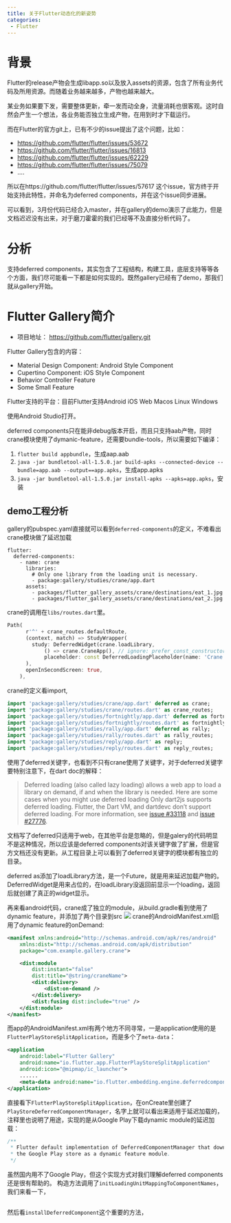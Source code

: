 ```yaml
---
title: 关于Flutter动态化的新姿势
categories:
 - Flutter
---
```

# 背景

Flutter的release产物会生成libapp.so以及放入assets的资源，包含了所有业务代码及所用资源。而随着业务越来越多，产物也越来越大。

某业务如果要下发，需要整体更新，牵一发而动全身，流量消耗也很客观。这时自然会产生一个想法，各业务能否独立生成产物，在用到时才下载运行。

而在Flutter的官方git上，已有不少的issue提出了这个问题，比如：

- https://github.com/flutter/flutter/issues/53672
- https://github.com/flutter/flutter/issues/16813
- https://github.com/flutter/flutter/issues/62229
- https://github.com/flutter/flutter/issues/75079
- ....

所以在https://github.com/flutter/flutter/issues/57617 这个issue，官方终于开始支持此特性，并命名为deferred components，并在这个issue同步进展。

可以看到，3月份代码已经合入master，并在gallery的demo演示了此能力，但是文档迟迟没有出来，对于磨刀霍霍的我们已经等不及直接分析代码了。

# 分析

支持deferred components，其实包含了工程结构，构建工具，底层支持等等各个方面，我们尽可能看一下都是如何实现的。既然gallery已经有了demo，那我们就从gallery开始。

# Flutter Gallery简介

- 项目地址： https://github.com/flutter/gallery.git


Flutter Gallery包含的内容：

- Material Design Component: Android Style Component
- Cupertino Component: iOS Style Component
- Behavior Controller Feature
- Some Small Feature

Flutter支持的平台：目前Flutter支持Android iOS Web Macos Linux Windows

使用Android Studio打开。


deferred components只在能非debug版本开启，而且只支持aab产物，同时crane模块使用了dymanic-feature，还需要bundle-tools，所以需要如下编译：
1. `flutter build appbundle`，生成aap.aab
2. `java -jar bundletool-all-1.5.0.jar build-apks --connected-device --bundle=app.aab --output==app.apks`，生成app.apks
3. `java -jar bundletool-all-1.5.0.jar install-apks --apks=app.apks`，安装

## demo工程分析
gallery的pubspec.yaml直接就可以看到`deferred-components`的定义，不难看出crane模块做了延迟加载
```
flutter:
  deferred-components:
    - name: crane
      libraries:
        # Only one library from the loading unit is necessary.
        - package:gallery/studies/crane/app.dart
      assets:
        - packages/flutter_gallery_assets/crane/destinations/eat_1.jpg
        - packages/flutter_gallery_assets/crane/destinations/eat_2.jpg
```
crane的调用在`libs/routes.dart`里。
```dart
Path(
      r'^' + crane_routes.defaultRoute,
      (context, match) => StudyWrapper(
        study: DeferredWidget(crane.loadLibrary,
            () => crane.CraneApp(), // ignore: prefer_const_constructors
            placeholder: const DeferredLoadingPlaceholder(name: 'Crane')),
      ),
      openInSecondScreen: true,
    ),
```

crane的定义看import,
```dart
import 'package:gallery/studies/crane/app.dart' deferred as crane;
import 'package:gallery/studies/crane/routes.dart' as crane_routes;
import 'package:gallery/studies/fortnightly/app.dart' deferred as fortnightly;
import 'package:gallery/studies/fortnightly/routes.dart' as fortnightly_routes;
import 'package:gallery/studies/rally/app.dart' deferred as rally;
import 'package:gallery/studies/rally/routes.dart' as rally_routes;
import 'package:gallery/studies/reply/app.dart' as reply;
import 'package:gallery/studies/reply/routes.dart' as reply_routes;
```
使用了deferred关键字，也看到不只有crane使用了关键字，对于deferred关键字要特别注意下，在dart doc的解释：
>Deferred loading (also called lazy loading) allows a web app to load a library on demand, if and when the library is needed. Here are some cases when you might use deferred loading
>Only dart2js supports deferred loading. Flutter, the Dart VM, and dartdevc don’t support deferred loading. For more information, see [issue #33118](https://github.com/dart-lang/sdk/issues/33118) and [issue #27776](https://github.com/dart-lang/sdk/issues/27776).

文档写了deferred只适用于web，在其他平台是忽略的，但是galery的代码明显不是这种情况，所以应该是deferred components对该关键字做了扩展，但是官方文档还没有更新。从工程目录上可以看到了deferred关键字的模块都有独立的目录。

deferred as添加了loadLibrary方法，是一个Future，就是用来延迟加载产物的。DeferredWidget是用来占位的，在loadLibrary没返回前显示一个loading，返回后就创建了真正的widget显示。

再来看android代码，crane成了独立的module，从build.gradle看到使用了dynamic feature，并添加了两个目录到src
![](deferredcomponents1.png)
crane的AndroidManifest.xml启用了dynamic feature的onDemand:
```xml
<manifest xmlns:android="http://schemas.android.com/apk/res/android"
    xmlns:dist="http://schemas.android.com/apk/distribution"
    package="com.example.gallery.crane">

    <dist:module
        dist:instant="false"
        dist:title="@string/craneName">
        <dist:delivery>
            <dist:on-demand />
        </dist:delivery>
        <dist:fusing dist:include="true" />
    </dist:module>
</manifest>

```
而app的AndroidManifest.xml有两个地方不同寻常，一是application使用的是`FlutterPlayStoreSplitApplication`，而是多个了`meta-data`：
```xml
<application
    android:label="Flutter Gallery"
    android:name="io.flutter.app.FlutterPlayStoreSplitApplication"
    android:icon="@mipmap/ic_launcher">
	......
	<meta-data android:name="io.flutter.embedding.engine.deferredcomponents.DeferredComponentManager.loadingUnitMapping" android:value="2:crane,3:,4:,5:,6:,7:,8:,9:,10:,11:"/>
</application>
```
直接看下`FlutterPlayStoreSplitApplication`，在onCreate里创建了`PlayStoreDeferredComponentManager`，名字上就可以看出来适用于延迟加载的，注释里也说明了用途，实现的是从Google Play下载dynamic module的延迟加载：
```java
/**
 * Flutter default implementation of DeferredComponentManager that downloads deferred component from
 * the Google Play store as a dynamic feature module.
 */
```
虽然国内用不了Google Play，但这个实现方式对我们理解deferred components还是很有帮助的。
构造方法调用了`initLoadingUnitMappingToComponentNames`，我们来看一下，
```java

```

然后看`installDeferredComponent`这个重要的方法，
```dart

```